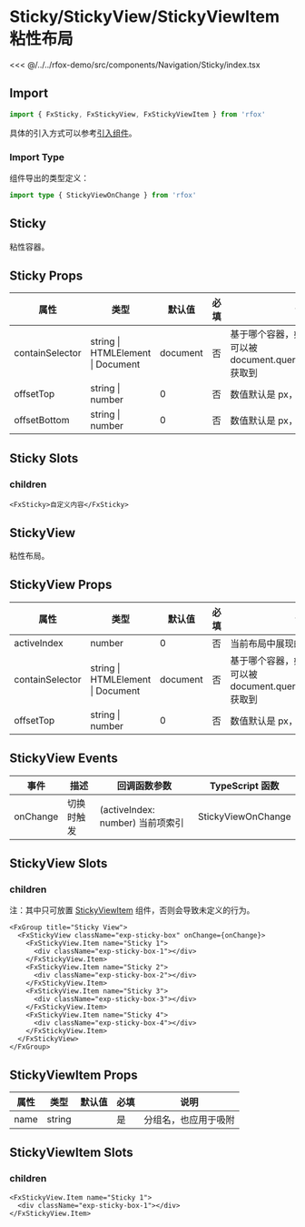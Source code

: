 # Sticky/StickyView/StickyViewItem 粘性布局

<CodeDemo name="Sticky">

<<< @/../../rfox-demo/src/components/Navigation/Sticky/index.tsx

</CodeDemo>

## Import

```js
import { FxSticky, FxStickyView, FxStickyViewItem } from 'rfox'
```

具体的引入方式可以参考[引入组件](../guide/import.md)。

### Import Type

组件导出的类型定义：

```ts
import type { StickyViewOnChange } from 'rfox'
```

## Sticky

粘性容器。

## Sticky Props

| 属性            | 类型                              | 默认值   | 必填 | 说明                                                                            |
| --------------- | --------------------------------- | -------- | ---- | ------------------------------------------------------------------------------- |
| containSelector | string \| HTMLElement \| Document | document | 否   | 基于哪个容器，如果是 string，则为可以被 document.querySelector(selector) 获取到 |
| offsetTop       | string \| number                  | 0        | 否   | 数值默认是 px，也支持 vw/vh                                                     |
| offsetBottom    | string \| number                  | 0        | 否   | 数值默认是 px，也支持 vw/vh                                                     |

## Sticky Slots

### children

```tsx
<FxSticky>自定义内容</FxSticky>
```

## StickyView

粘性布局。

## StickyView Props

| 属性            | 类型                              | 默认值   | 必填 | 说明                                                                            |
| --------------- | --------------------------------- | -------- | ---- | ------------------------------------------------------------------------------- |
| activeIndex     | number                            | 0        | 否   | 当前布局中展现的子项 index                                                      |
| containSelector | string \| HTMLElement \| Document | document | 否   | 基于哪个容器，如果是 string，则为可以被 document.querySelector(selector) 获取到 |
| offsetTop       | string \| number                  | 0        | 否   | 数值默认是 px，也支持 vw/vh                                                     |

## StickyView Events

| 事件     | 描述       | 回调函数参数                     | TypeScript 函数    |
| -------- | ---------- | -------------------------------- | ------------------ |
| onChange | 切换时触发 | (activeIndex: number) 当前项索引 | StickyViewOnChange |

## StickyView Slots

### children

注：其中只可放置 [StickyViewItem](./Sticky.md#stickyviewitem-props) 组件，否则会导致未定义的行为。

```tsx
<FxGroup title="Sticky View">
  <FxStickyView className="exp-sticky-box" onChange={onChange}>
    <FxStickyView.Item name="Sticky 1">
      <div className="exp-sticky-box-1"></div>
    </FxStickyView.Item>
    <FxStickyView.Item name="Sticky 2">
      <div className="exp-sticky-box-2"></div>
    </FxStickyView.Item>
    <FxStickyView.Item name="Sticky 3">
      <div className="exp-sticky-box-3"></div>
    </FxStickyView.Item>
    <FxStickyView.Item name="Sticky 4">
      <div className="exp-sticky-box-4"></div>
    </FxStickyView.Item>
  </FxStickyView>
</FxGroup>
```

## StickyViewItem Props

| 属性 | 类型   | 默认值 | 必填 | 说明                 |
| ---- | ------ | ------ | ---- | -------------------- |
| name | string |        | 是   | 分组名，也应用于吸附 |

## StickyViewItem Slots

### children

```tsx
<FxStickyView.Item name="Sticky 1">
  <div className="exp-sticky-box-1"></div>
</FxStickyView.Item>
```
